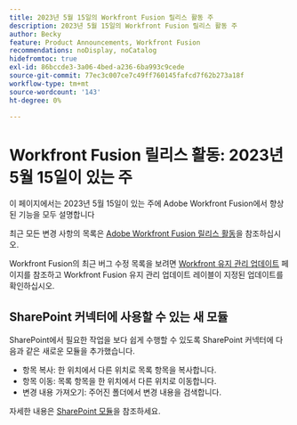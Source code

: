 ```yaml
---
title: 2023년 5월 15일의 Workfront Fusion 릴리스 활동 주
description: 2023년 5월 15일의 Workfront Fusion 릴리스 활동 주
author: Becky
feature: Product Announcements, Workfront Fusion
recommendations: noDisplay, noCatalog
hidefromtoc: true
exl-id: 86bccde3-3a06-4bed-a236-6ba993c9cede
source-git-commit: 77ec3c007ce7c49ff760145fafcd7f62b273a18f
workflow-type: tm+mt
source-wordcount: '143'
ht-degree: 0%

---
```


# Workfront Fusion 릴리스 활동: 2023년 5월 15일이 있는 주

이 페이지에서는 2023년 5월 15일이 있는 주에 Adobe Workfront Fusion에서 향상된 기능을 모두 설명합니다

최근 모든 변경 사항의 목록은 [Adobe Workfront Fusion 릴리스 활동](/help/workfront-fusion/fusion-product-releases/fusion-release-activity.md)을 참조하십시오.

Workfront Fusion의 최근 버그 수정 목록을 보려면 [Workfront 유지 관리 업데이트](https://experienceleague.adobe.com/docs/workfront-known-issues/releases/current-updates.html?lang=ko) 페이지를 참조하고 Workfront Fusion 유지 관리 업데이트 레이블이 지정된 업데이트를 확인하십시오.

## SharePoint 커넥터에 사용할 수 있는 새 모듈

SharePoint에서 필요한 작업을 보다 쉽게 수행할 수 있도록 SharePoint 커넥터에 다음과 같은 새로운 모듈을 추가했습니다.

* 항목 복사: 한 위치에서 다른 위치로 목록 항목을 복사합니다.
* 항목 이동: 목록 항목을 한 위치에서 다른 위치로 이동합니다.
* 변경 내용 가져오기: 주어진 폴더에서 변경 내용을 검색합니다.

자세한 내용은 [SharePoint 모듈](/help/workfront-fusion/references/apps-and-modules/third-party-connectors/sharepoint-modules.md)을 참조하세요.
